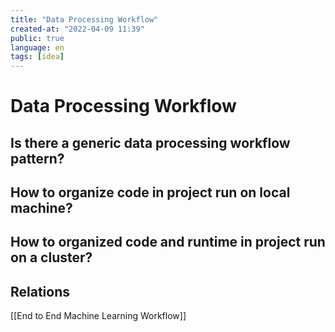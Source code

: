 ```yaml
---
title: "Data Processing Workflow"
created-at: "2022-04-09 11:39"
public: true
language: en
tags: [idea]
---
```


# Data Processing Workflow

## Is there a generic data processing workflow pattern?

## How to organize code in project run on local machine?

## How to organized code and runtime  in project run on a cluster?

## Relations

[[End to End Machine Learning Workflow]]
